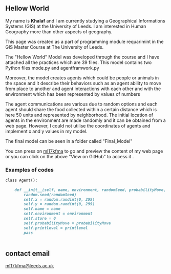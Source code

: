 ## Hellow World
My name is **Khalaf** and I am currently studying a Geographical Informations Systems (GIS) at the University of Leeds.
I am interested in Human Geography more than other aspects of geography. 


This page was created as a part of programming module requarimint in the GIS Master Course at The University of Leeds.

The "Hellow World" Model was developed through the course and I have attached all the practices which are 39 files. 
This model contains two Python files mode.py and agentframwork.py  

Moreover, the model creates agents which could be people or animals in the space and it describe their behaviors 
such as an agent ability to move from place to another and agent interactions with each other and with
the environment which has been represented by values of numbers

The agent communications are various due to random options and each agent should share the food collected within a certain distance which is here 50 units and represented by neighborhood. 
The initial location of agents in the environment  are made randomly and it can be obtained from a web page.
However, I could not utilise the coordinates of agents and implement x and y values in my model.


The final model can be seen in a folder called "Final_Model"

You can press on [ml17kfma](https://github.com/Khalaf57/ml17kfma/tree/master/Python%20Scripts) to go and preview the content of my
web page or you can click on the above  "View on GitHub" to access it .




### Examples of codes 


```markdown
class Agent():
    
    def __init__(self, name, environment, randomSeed, probabilityMove, printlevel):
        random.seed(randomSeed)
        self.x = random.randint(0, 299)
        self.y = random.randint(0, 299)
        self.name = name
        self.environment = environment
        self.store = 0
        self.probabilityMove = probabilityMove
        self.printlevel = printlevel
        pass
    
```


## contact email

ml17kfma@leeds.ac.uk
